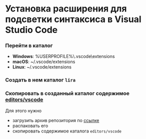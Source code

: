 # Установка расширения для подсветки синтаксиса в Visual Studio Code

### Перейти в каталог

- **Windows**: %USERPROFILE%\\.vscode\extensions
- **macOS**: ~/.vscode/extensions
- **Linux**: ~/.vscode/extensions

### Создать в нем каталог `lira`

### Скопировать в созданный каталог содержимое [editors/vscode](editors/vscode)

Для этого нужно
- загрузить архив репозитория по [ссылке](https://github.com/mnkvsoft/lira/archive/refs/heads/main.zip)
- распаковать его
- скопировать содержимое каталога `editors/vscode`